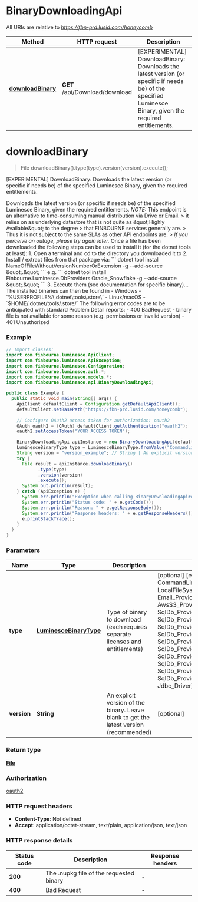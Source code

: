 # BinaryDownloadingApi

All URIs are relative to *https://fbn-prd.lusid.com/honeycomb*

| Method | HTTP request | Description |
|------------- | ------------- | -------------|
| [**downloadBinary**](BinaryDownloadingApi.md#downloadBinary) | **GET** /api/Download/download | [EXPERIMENTAL] DownloadBinary: Downloads the latest version (or specific if needs be) of the specified Luminesce Binary, given the required entitlements. |


<a id="downloadBinary"></a>
# **downloadBinary**
> File downloadBinary().type(type).version(version).execute();

[EXPERIMENTAL] DownloadBinary: Downloads the latest version (or specific if needs be) of the specified Luminesce Binary, given the required entitlements.

 Downloads the latest version (or specific if needs be) of the specified Luminesce Binary, given the required entitlements.  *NOTE:* This endpoint is an alternative to time-consuming manual distribution via Drive or Email. &gt; it relies on as underlying datastore that is not quite as \&quot;Highly Available\&quot; to the degree  &gt; that FINBOURNE services generally are.  &gt; Thus it is not subject to the same SLAs as other API endpoints are. &gt; *If you perceive an outage, please try again later.*  Once a file has been downloaded the following steps can be used to install it (for the dotnet tools at least):  1. Open a terminal and cd to the directory you downloaded it to 2. Install / extract files from that package via: &#x60;&#x60;&#x60; dotnet tool install NameOfFileWithoutVersionNumberOrExtension -g --add-source \&quot;.\&quot; &#x60;&#x60;&#x60; e.g. &#x60;&#x60;&#x60; dotnet tool install Finbourne.Luminesce.DbProviders.Oracle_Snowflake -g --add-source \&quot;.\&quot; &#x60;&#x60;&#x60; 3. Execute them (see documentation for specific binary)...  The installed binaries can then be found in - Windows - &#x60;%USERPROFILE%\\.dotnet\\tools\\.store\\&#x60; - Linux/macOS - &#x60;$HOME/.dotnet/tools/.store/&#x60;  The following error codes are to be anticipated with standard Problem Detail reports: - 400 BadRequest - binary file is not available for some reason (e.g. permissions or invalid version) - 401 Unauthorized 

### Example
```java
// Import classes:
import com.finbourne.luminesce.ApiClient;
import com.finbourne.luminesce.ApiException;
import com.finbourne.luminesce.Configuration;
import com.finbourne.luminesce.auth.*;
import com.finbourne.luminesce.models.*;
import com.finbourne.luminesce.api.BinaryDownloadingApi;

public class Example {
  public static void main(String[] args) {
    ApiClient defaultClient = Configuration.getDefaultApiClient();
    defaultClient.setBasePath("https://fbn-prd.lusid.com/honeycomb");
    
    // Configure OAuth2 access token for authorization: oauth2
    OAuth oauth2 = (OAuth) defaultClient.getAuthentication("oauth2");
    oauth2.setAccessToken("YOUR ACCESS TOKEN");

    BinaryDownloadingApi apiInstance = new BinaryDownloadingApi(defaultClient);
    LuminesceBinaryType type = LuminesceBinaryType.fromValue("CommandLineTool"); // LuminesceBinaryType | Type of binary to download (each requires separate licenses and entitlements)
    String version = "version_example"; // String | An explicit version of the binary. Leave blank to get the latest version (recommended)
    try {
      File result = apiInstance.downloadBinary()
            .type(type)
            .version(version)
            .execute();
      System.out.println(result);
    } catch (ApiException e) {
      System.err.println("Exception when calling BinaryDownloadingApi#downloadBinary");
      System.err.println("Status code: " + e.getCode());
      System.err.println("Reason: " + e.getResponseBody());
      System.err.println("Response headers: " + e.getResponseHeaders());
      e.printStackTrace();
    }
  }
}
```

### Parameters

| Name | Type | Description  | Notes |
|------------- | ------------- | ------------- | -------------|
| **type** | [**LuminesceBinaryType**](.md)| Type of binary to download (each requires separate licenses and entitlements) | [optional] [enum: CommandLineTool, LocalFileSystem_Providers, Email_Providers, Python_Providers, AwsS3_Providers, Azure_Providers, SqlDb_Providers_Db2Linux, SqlDb_Providers_MySql, SqlDb_Providers_Oracle, SqlDb_Providers_Oracle_Snowflake, SqlDb_Providers_Postgresql, SqlDb_Providers_Snowflake, SqlDb_Providers_SqlServer, SqlDb_Providers_SybaseAse, SqlDb_Providers_SqLite, SqlDb_Providers_DuckDb, Jdbc_Driver] |
| **version** | **String**| An explicit version of the binary. Leave blank to get the latest version (recommended) | [optional] |

### Return type

[**File**](File.md)

### Authorization

[oauth2](../README.md#oauth2)

### HTTP request headers

 - **Content-Type**: Not defined
 - **Accept**: application/octet-stream, text/plain, application/json, text/json

### HTTP response details
| Status code | Description | Response headers |
|-------------|-------------|------------------|
| **200** | The .nupkg file of the requested binary |  -  |
| **400** | Bad Request |  -  |

